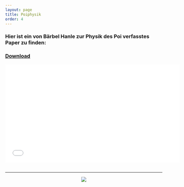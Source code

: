 ```yaml
---
layout: page
title: Poiphysik
order: 4
---
```

<!--Poiphysik-Page-->
### Hier ist ein von Bärbel Hanle zur Physik des Poi verfasstes Paper zu finden:

### <a href="{{site.url}}{{ site.baseurl}}/public/Physik.pdf" download>Download</a>

<div class="embed-container">
    <iframe width="560" height="315" src="{{site.url}}{{ site.baseurl}}/public/Physik.pdf" frameborder="0" allowfullscreen></iframe>
</div>
<br>

---

<center><img src="{{site.url}}{{ site.baseurl}}/public/Poi1.JPG"></center>
